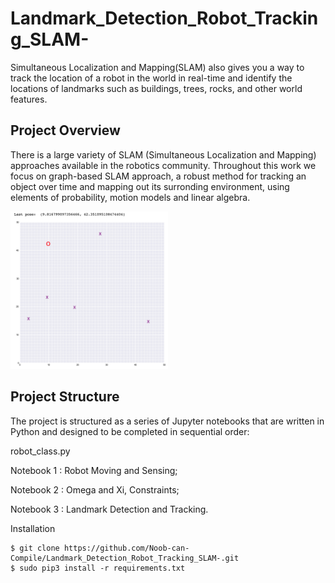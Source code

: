# Landmark_Detection_Robot_Tracking_SLAM-
Simultaneous Localization and Mapping(SLAM) also  gives you a way to track the location of a robot in the world in real-time and identify the locations of landmarks such as buildings, trees, rocks, and other world features. 

## Project Overview
There is a large variety of SLAM (Simultaneous Localization and Mapping) approaches available in the robotics community. Throughout this work we focus on graph-based SLAM approach, a robust method for tracking an object over time and mapping out its surronding environment, using elements of probability, motion models and linear algebra.

<img src='images/robot_world.png' width=50% height=50%/>

## Project Structure
The project is structured as a series of Jupyter notebooks that are written in Python and designed to be completed in sequential order:

robot_class.py

Notebook 1 : Robot Moving and Sensing;

Notebook 2 : Omega and Xi, Constraints;

Notebook 3 : Landmark Detection and Tracking.

Installation
```
$ git clone https://github.com/Noob-can-Compile/Landmark_Detection_Robot_Tracking_SLAM-.git
$ sudo pip3 install -r requirements.txt
```
